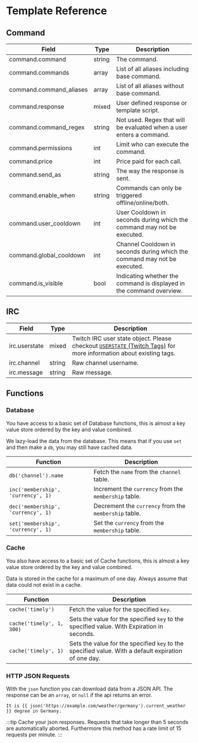 # Template Reference

## Command

| Field                   | Type   | Description                                                               |
|-------------------------|--------|---------------------------------------------------------------------------|
| command.command         | string | The command.                                                              |
| command.commands        | array  | List of all aliases including base command.                               |
| command.command_aliases | array  | List of all aliases without base command.                                 |
| command.response        | mixed  | User defined response or template script.                                 |
| command.command_regex   | string | Not used. Regex that will be evaluated when a user enters a command.      |
| command.permissions     | int    | Limit who can execute the command.                                        |
| command.price           | int    | Price paid for each call.                                                 |
| command.send_as         | string | The way the response is sent.                                             |
| command.enable_when     | string | Commands can only be triggered offline/online/both.                       |
| command.user_cooldown   | int    | User Cooldown in seconds during which the command may not be executed.    |
| command.global_cooldown | int    | Channel Cooldown in seconds during which the command may not be executed. |
| command.is_visible      | bool   | Indicating whether the command is displayed in the command overview.      |

## IRC

| Field         | Type   | Description                                                                                                                                                                    |
|---------------|--------|--------------------------------------------------------------------------------------------------------------------------------------------------------------------------------|
| irc.userstate | mixed  | Twitch IRC user state object. Please checkout [`USERSTATE` (Twitch Tags)](https://dev.twitch.tv/docs/irc/tags#userstate-twitch-tags) for more information about existing tags. |
| irc.channel   | string | Raw channel username.                                                                                                                                                          |
| irc.message   | string | Raw message.                                                                                                                                                                   |

## Functions <Badge text="beta" type="warning"/>

### Database

You have access to a basic set of Database functions, this is almost a key value store ordered by the key and value combined.

We lazy-load the data from the database. This means that if you use `set` and then make a `db`, you may still have cached data.

| Function                           | Description                                           |
|------------------------------------|-------------------------------------------------------|
| `db('channel').name`               | Fetch the `name` from the `channel` table.            |
| `inc('membership', 'currency', 1)` | Increment the `currency` from the `membership` table. |
| `dec('membership', 'currency', 1)` | Decrement the `currency` from the `membership` table. |
| `set('membership', 'currency', 1)` | Set the `currency` from the `membership` table.       |

### Cache

You also have access to a basic set of Cache functions, this is almost a key value store ordered by the key and value combined.

Data is stored in the cache for a maximum of one day. Always assume that data could not exist in a cache.

| Function                  | Description                                                                                          |
|---------------------------|------------------------------------------------------------------------------------------------------|
| `cache('timely')`         | Fetch the value for the specified `key`.                                                             |
| `cache('timely', 1, 300)` | Sets the value for the specified `key` to the specified value. With Expiration in seconds.           |
| `cache('timely', 1)`      | Sets the value for the specified `key` to the specified value. With a default expiration of one day. |

### HTTP JSON Requests

With the `json` function you can download data from a JSON API. The response can be an `array`, or `null` if the api returns an error.

```twig
It is {{ json('https://example.com/weather/germany').current_weather }} degree in Germany.
```

:::tip
Cache your json responses. Requests that take longer than 5 seconds are automatically aborted. Furthermore this method has a rate limit of 15 requests per minute.
::: 
